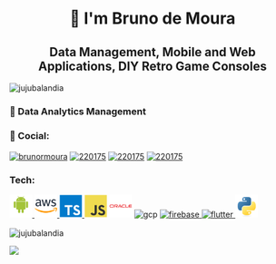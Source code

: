 <h1 align="center">👋 I'm Bruno de Moura</h1>
<h2 align="center">Data Management, Mobile and Web Applications, DIY Retro Game Consoles</h2>

<p align="left"> <img src="https://komarev.com/ghpvc/?username=jujubalandia&label=Profile%20views&color=0e75b6&style=flat" alt="jujubalandia" /> </p>

<h3>🌱 Data Analytics Management</h3>

<h3 align="left"> 👯 Cocial:</h3>
<p align="left">

<a href="https://linkedin.com/in/brunormoura" target="blank"><img align="center" src="https://raw.githubusercontent.com/rahuldkjain/github-profile-readme-generator/master/src/images/icons/Social/linked-in-alt.svg" alt="brunormoura" height="30" width="40" /></a>
<a href="https://stackoverflow.com/users/220175" target="blank"><img align="center" src="https://raw.githubusercontent.com/rahuldkjain/github-profile-readme-generator/master/src/images/icons/Social/stack-overflow.svg" alt="220175" height="30" width="40" /></a>
<a href="https://www.cloudskillsboost.google/public_profiles/e3a2dfe8-5275-4bf4-95aa-f23076524b4f" target="blank"><img align="center" src="https://www.vectorlogo.zone/logos/google_cloud/google_cloud-icon.svg" alt="220175" height="30" width="40" /></a>
<a href="https://opendatainova.com.br/#/" target="blank"><img align="center" src="https://upload.wikimedia.org/wikipedia/commons/2/21/Matlab_Logo.png" alt="220175" height="30" width="40" /></a>


</p>

<h3 align="left">Tech:</h3>
<p align="left"> <a href="https://developer.android.com" target="_blank" rel="noreferrer"> <img src="https://raw.githubusercontent.com/devicons/devicon/master/icons/android/android-original-wordmark.svg" alt="android" width="40" height="40"/> </a> <a href="https://aws.amazon.com" target="_blank" rel="noreferrer"> <img src="https://raw.githubusercontent.com/devicons/devicon/master/icons/amazonwebservices/amazonwebservices-original-wordmark.svg" alt="aws" width="40" height="40"/> </a>  <a href="https://cloud.google.com" target="_blank" rel="noreferrer"> <img src="https://raw.githubusercontent.com/devicons/devicon/master/icons/typescript/typescript-original.svg" alt="typescript" width="40" height="40"/> </a><img src="https://raw.githubusercontent.com/devicons/devicon/master/icons/javascript/javascript-original.svg" alt="javascript" width="40" height="40"/> </a>  <img src="https://raw.githubusercontent.com/devicons/devicon/master/icons/oracle/oracle-original.svg" alt="oracle" width="40" height="40"/> </a> <img src="https://www.vectorlogo.zone/logos/google_cloud/google_cloud-icon.svg" alt="gcp" width="40" height="40"/> </a> <a href="https://firebase.google.com/" target="_blank" rel="noreferrer"> <img src="https://www.vectorlogo.zone/logos/firebase/firebase-icon.svg" alt="firebase" width="40" height="40"/> </a> <a href="https://flutter.dev" target="_blank" rel="noreferrer"> <img src="https://www.vectorlogo.zone/logos/flutterio/flutterio-icon.svg" alt="flutter" width="40" height="40"/> </a> <a href="https://www.python.org" target="_blank" rel="noreferrer"> <img src="https://raw.githubusercontent.com/devicons/devicon/master/icons/python/python-original.svg" alt="python" width="40" height="40"/> </a>  
</p>

<p></p>
<p><img align="center" src="https://github-readme-streak-stats.herokuapp.com/?user=jujubalandia&" alt="jujubalandia" /></p>
<p></p>

<img src="https://github-profile-trophy.vercel.app/?username=jujubalandia&theme=juicyfresh&no-bg=false" />






